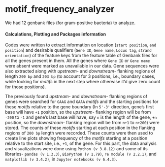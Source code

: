 # motif_frequency_analyzer

We had 12 genbank files (for gram-positive bacteria) to analyze.  

#### Calculations, Plotting and Packages information
Codes were written to extract information on location (`start position`, `end position`) and desirable qualifiers (`Gene ID`, `Gene name`, `Locus tag`, `strand orientation`) of the feature keys from the feature table of Genbank files for all the genes present in them. All the genes where `Gene ID` or `Gene name` were absent were marked as unavailable in our data. Gene sequences were also extracted along with _upstream_- and _downstream_- flanking regions of length `200 bp` and `203 bp` (to account for 3 positions, i.e., boundary cases, while looking for _motifs_ in the next step where otherwise it’d give zero count for those positions).

The previously found _upstream_- and _downstream_- flanking regions of genes were searched for `GAAG` and `GAAA` _motifs_ and the starting positions for these _motifs_ relative to the gene boundary (In `5'-3'` direction, gene’s first base will have `+1` position, so the _upstream_- flanking region will be from `-200` to `-1` and gene’s last base will have, say `n` is the length of the gene, `+n` position, so the _downstream_- flanking region will be from `n+1` to `n+200`) were stored. The counts of these _motifs_ starting at each position in the flanking regions of `200 bp` length were recorded.
These counts were then used to create line plots showing frequency of the _motifs_ starting at a position relative to the start site, i.e., `+1`, of the gene. For this part, the data analysis and visualizations were done using `Python (v 3.8.12)` and some of its libraries- `pandas (v 1.3.3)`, `BioPython (v 1.79)`, `re module (v 2.2.1)`, and `matplotlib (v 3.4.2)`, in `Jupyter notebooks (v 6.4.3)`.
